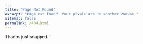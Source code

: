 ```yaml
---
title: "Page Not Found"
excerpt: "Page not found. Your pixels are in another canvas."
sitemap: false
permalink: /404.html
---
```


Thanos just snapped.  


<script type="text/javascript">
  var GOOG_FIXURL_LANG = 'en';
  var GOOG_FIXURL_SITE = '{{ site.url }}'
</script>
<script type="text/javascript"
  src="//linkhelp.clients.google.com/tbproxy/lh/wm/fixurl.js">
</script>
